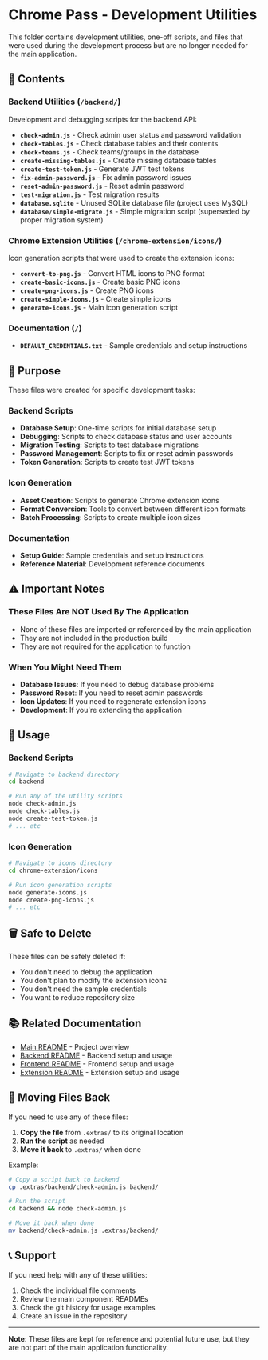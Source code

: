 # Chrome Pass - Development Utilities

This folder contains development utilities, one-off scripts, and files that were used during the development process but are no longer needed for the main application.

## 📁 Contents

### Backend Utilities (`/backend/`)
Development and debugging scripts for the backend API:

- **`check-admin.js`** - Check admin user status and password validation
- **`check-tables.js`** - Check database tables and their contents
- **`check-teams.js`** - Check teams/groups in the database
- **`create-missing-tables.js`** - Create missing database tables
- **`create-test-token.js`** - Generate JWT test tokens
- **`fix-admin-password.js`** - Fix admin password issues
- **`reset-admin-password.js`** - Reset admin password
- **`test-migration.js`** - Test migration results
- **`database.sqlite`** - Unused SQLite database file (project uses MySQL)
- **`database/simple-migrate.js`** - Simple migration script (superseded by proper migration system)

### Chrome Extension Utilities (`/chrome-extension/icons/`)
Icon generation scripts that were used to create the extension icons:

- **`convert-to-png.js`** - Convert HTML icons to PNG format
- **`create-basic-icons.js`** - Create basic PNG icons
- **`create-png-icons.js`** - Create PNG icons
- **`create-simple-icons.js`** - Create simple icons
- **`generate-icons.js`** - Main icon generation script

### Documentation (`/`)
- **`DEFAULT_CREDENTIALS.txt`** - Sample credentials and setup instructions

## 🎯 Purpose

These files were created for specific development tasks:

### Backend Scripts
- **Database Setup**: One-time scripts for initial database setup
- **Debugging**: Scripts to check database status and user accounts
- **Migration Testing**: Scripts to test database migrations
- **Password Management**: Scripts to fix or reset admin passwords
- **Token Generation**: Scripts to create test JWT tokens

### Icon Generation
- **Asset Creation**: Scripts to generate Chrome extension icons
- **Format Conversion**: Tools to convert between different icon formats
- **Batch Processing**: Scripts to create multiple icon sizes

### Documentation
- **Setup Guide**: Sample credentials and setup instructions
- **Reference Material**: Development reference documents

## ⚠️ Important Notes

### These Files Are NOT Used By The Application
- None of these files are imported or referenced by the main application
- They are not included in the production build
- They are not required for the application to function

### When You Might Need Them
- **Database Issues**: If you need to debug database problems
- **Password Reset**: If you need to reset admin passwords
- **Icon Updates**: If you need to regenerate extension icons
- **Development**: If you're extending the application

## 🚀 Usage

### Backend Scripts
```bash
# Navigate to backend directory
cd backend

# Run any of the utility scripts
node check-admin.js
node check-tables.js
node create-test-token.js
# ... etc
```

### Icon Generation
```bash
# Navigate to icons directory
cd chrome-extension/icons

# Run icon generation scripts
node generate-icons.js
node create-png-icons.js
# ... etc
```

## 🗑️ Safe to Delete

These files can be safely deleted if:
- You don't need to debug the application
- You don't plan to modify the extension icons
- You don't need the sample credentials
- You want to reduce repository size

## 📚 Related Documentation

- [Main README](../README.md) - Project overview
- [Backend README](../backend/README.md) - Backend setup and usage
- [Frontend README](../admin-frontend/README.md) - Frontend setup and usage
- [Extension README](../chrome-extension/README.md) - Extension setup and usage

## 🔄 Moving Files Back

If you need to use any of these files:

1. **Copy the file** from `.extras/` to its original location
2. **Run the script** as needed
3. **Move it back** to `.extras/` when done

Example:
```bash
# Copy a script back to backend
cp .extras/backend/check-admin.js backend/

# Run the script
cd backend && node check-admin.js

# Move it back when done
mv backend/check-admin.js .extras/backend/
```

## 📞 Support

If you need help with any of these utilities:
1. Check the individual file comments
2. Review the main component READMEs
3. Check the git history for usage examples
4. Create an issue in the repository

---

**Note**: These files are kept for reference and potential future use, but they are not part of the main application functionality.

